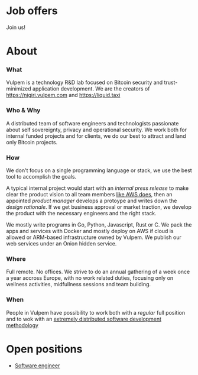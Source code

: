 # Job offers
Join us!

# About 

### What
Vulpem is a technology R&D lab focused on Bitcoin security and trust-minimized application development. We are the creators of https://nigiri.vulpem.com and https://liquid.taxi

### Who & Why

A distributed team of software engineers and technologists passionate about self sovereignty, privacy and operational security. We work both for internal funded projects and for clients, we do our best to attract and land only Bitcoin projects.

### How 

We don't focus on a single programming language or stack, we use the best tool to accomplish the goals. 

 A typical internal project would start with an *internal press release* to make clear the product vision to all team members [like AWS does](https://www.product-frameworks.com/Amazon-Product-Management.html), then an appointed *product manager* develops a protoype and writes down the *design rationale*. If we get business approval or market traction, we develop the product with the necessary engineers and the right stack.

We mostly write programs in Go, Python, Javascript, Rust or C. We pack the apps and services with Docker and mostly deploy on AWS if cloud is allowed or ARM-based infrastructure owned by Vulpem. We publish our web services under an Onion hidden service.


### Where

Full remote. No offices. We strive to do an annual gathering of a week once a year accross Europe, with no work related duties, focusing only on wellness activities, midfullness sessions and team building.  

### When

People in Vulpem have possibility to work both with a *regular* full position and to wok with an [extremely distributed software development methodology](https://www.xdsd.org)



# Open positions

* [Software engineer](engineer.md) 



